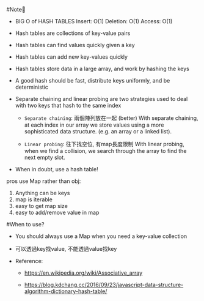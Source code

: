 #Note

- BIG O of HASH TABLES
  Insert: O(1)
  Deletion: O(1)
  Access: O(1)

- Hash tables are collections of key-value pairs

- Hash tables can find values quickly given a key

- Hash tables can add new key-values quickly

- Hash tables store data in a large array, and work by hashing the keys

- A good hash should be fast, distribute keys uniformly, and be deterministic

- Separate chaining and linear probing are two strategies used to deal with two keys that hash to the same index
  - `Separate chaining`: 兩個陣列放在一起 (better)
  With separate chaining, at each index in our array we store values using a more sophisticated data structure. (e.g. an array or a linked list).

  - `Linear probing`: 往下找空位, 有map長度限制
  With linear probing, when we find a collision, we search through the array to find the next empty slot.

- When in doubt, use a hash table!

pros use Map rather than obj: 
1. Anything can be keys
2. map is iterable
3. easy to get map size
4. easy to add/remove value in map

#When to use?
- You should always use a Map when you need a key-value collection

- 可以透過key找value, 不能透過value找key

- Reference:
  - https://en.wikipedia.org/wiki/Associative_array
  
  - https://blog.kdchang.cc/2016/09/23/javascript-data-structure-algorithm-dictionary-hash-table/
